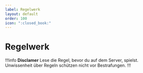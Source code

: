 ```yaml
---
label: Regelwerk
layout: default
order: 100
icon: ":closed_book:"
---
```


# Regelwerk

!!!info **Disclamer**
Lese die Regel, bevor du auf dem Server, spielst. Unwissenheit über Regeln schützen nicht vor Bestrafungen.
!!!